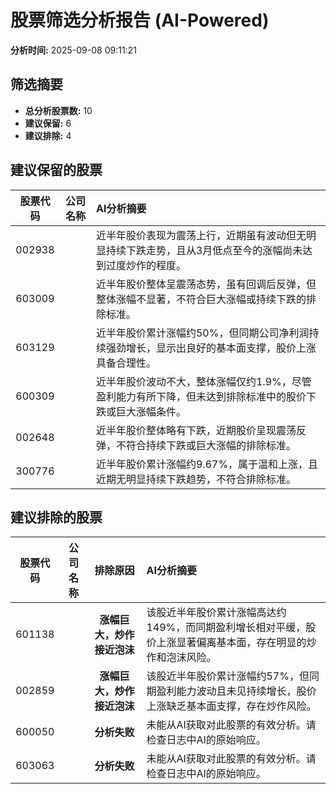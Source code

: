 # 股票筛选分析报告 (AI-Powered)

**分析时间:** 2025-09-08 09:11:21

## 筛选摘要

- **总分析股票数:** 10
- **建议保留:** 6
- **建议排除:** 4

## 建议保留的股票

| 股票代码 | 公司名称 | AI分析摘要 |
|:---:|:---:|:---|
| 002938 |  | 近半年股价表现为震荡上行，近期虽有波动但无明显持续下跌走势，且从3月低点至今的涨幅尚未达到过度炒作的程度。 |
| 603009 |  | 近半年股价整体呈震荡态势，虽有回调后反弹，但整体涨幅不显著，不符合巨大涨幅或持续下跌的排除标准。 |
| 603129 |  | 近半年股价累计涨幅约50%，但同期公司净利润持续强劲增长，显示出良好的基本面支撑，股价上涨具备合理性。 |
| 600309 |  | 近半年股价波动不大，整体涨幅仅约1.9%，尽管盈利能力有所下降，但未达到排除标准中的股价下跌或巨大涨幅条件。 |
| 002648 |  | 近半年股价整体略有下跌，近期股价呈现震荡反弹，不符合持续下跌或巨大涨幅的排除标准。 |
| 300776 |  | 近半年股价累计涨幅约9.67%，属于温和上涨，且近期无明显持续下跌趋势，不符合排除标准。 |

## 建议排除的股票

| 股票代码 | 公司名称 | 排除原因 | AI分析摘要 |
|:---:|:---:|:---:|:---|
| 601138 |  | **涨幅巨大，炒作接近泡沫** | 该股近半年股价累计涨幅高达约149%，而同期盈利增长相对平缓，股价上涨显著偏离基本面，存在明显的炒作和泡沫风险。 |
| 002859 |  | **涨幅巨大，炒作接近泡沫** | 该股近半年股价累计涨幅约57%，但同期盈利能力波动且未见持续增长，股价上涨缺乏基本面支撑，存在炒作风险。 |
| 600050 |  | **分析失败** | 未能从AI获取对此股票的有效分析。请检查日志中AI的原始响应。 |
| 603063 |  | **分析失败** | 未能从AI获取对此股票的有效分析。请检查日志中AI的原始响应。 |
